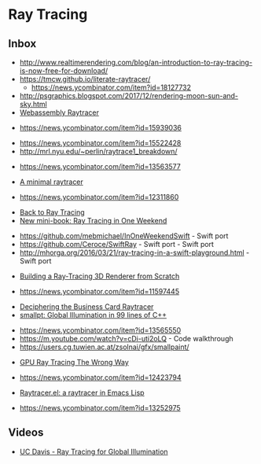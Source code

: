 # Ray Tracing

## Inbox

+ http://www.realtimerendering.com/blog/an-introduction-to-ray-tracing-is-now-free-for-download/
+ https://tmcw.github.io/literate-raytracer/
  - https://news.ycombinator.com/item?id=18127732
+ http://psgraphics.blogspot.com/2017/12/rendering-moon-sun-and-sky.html
+ [Webassembly Raytracer](https://sniklaus.com/blog/raytracer)
 - https://news.ycombinator.com/item?id=15939036
+ https://news.ycombinator.com/item?id=15522428
+ http://mrl.nyu.edu/~perlin/raytrace1_breakdown/
 - https://news.ycombinator.com/item?id=13563577
+ [A minimal raytracer](https://mzucker.github.io/2016/08/03/miniray.html)
 - https://news.ycombinator.com/item?id=12311860
+ [Back to Ray Tracing](http://www.lexicallyscoped.com/2013/05/16/back-to-ray-tracing.html)
+ [New mini-book: Ray Tracing in One Weekend](http://psgraphics.blogspot.com/2016/01/new-mini-book-ray-tracing-in-one-weekend.html)
 - https://github.com/mebmichael/InOneWeekendSwift - Swift port
 - https://github.com/Ceroce/SwiftRay - Swift port - Swift port
 - http://mhorga.org/2016/03/21/ray-tracing-in-a-swift-playground.html - Swift port
+ [Building a Ray-Tracing 3D Renderer from Scratch](http://www.superjer.com/pixelmachine/)
 - https://news.ycombinator.com/item?id=11597445
+ [Deciphering the Business Card Raytracer](http://fabiensanglard.net/rayTracing_back_of_business_card/index.php)
+ [smallpt: Global Illumination in 99 lines of C++](http://www.kevinbeason.com/smallpt/)
 - https://news.ycombinator.com/item?id=13565550
 - https://m.youtube.com/watch?v=cDi-uti2oLQ - Code walkthrough
 - https://users.cg.tuwien.ac.at/zsolnai/gfx/smallpaint/
+ [GPU Ray Tracing The Wrong Way](http://www.joshbarczak.com/blog/?p=1197)
 - https://news.ycombinator.com/item?id=12423794
+ [Raytracer.el: a raytracer in Emacs Lisp](https://github.com/burtonsamograd/emacs-jit/blob/master/lisp/raytracer.el)
 - https://news.ycombinator.com/item?id=13252975
 
## Videos

+ [UC Davis - Ray Tracing for Global Illumination](http://www.youtube.com/playlist?list=PL_w_qWAQZtAYd0Kxmq17YXwqXkO1MVrqi)
